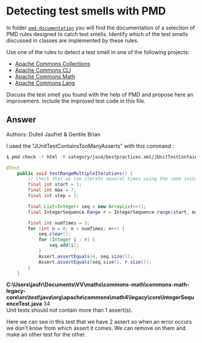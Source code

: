 # Detecting test smells with PMD

In folder [`pmd-documentation`](../pmd-documentation) you will find the documentation of a selection of PMD rules designed to catch test smells.
Identify which of the test smells discussed in classes are implemented by these rules.

Use one of the rules to detect a test smell in one of the following projects:

- [Apache Commons Collections](https://github.com/apache/commons-collections)
- [Apache Commons CLI](https://github.com/apache/commons-cli)
- [Apache Commons Math](https://github.com/apache/commons-math)
- [Apache Commons Lang](https://github.com/apache/commons-lang)

Discuss the test smell you found with the help of PMD and propose here an improvement.
Include the improved test code in this file.

## Answer

Authors: Dufeil Jaufret & Gentile Brian

I used the "JUnitTestContainsTooManyAsserts" with this command : 

```bash
$ pmd check -f html -R category/java/bestpractices.xml/JUnitTestContainsTooManyAsserts -d C:/Users/jaufr/Documents/VV/maths -r rendu.html
```

```java
@Test
    public void testRangeMultipleIterations() {
        // Check that we can iterate several times using the same instance.
        final int start = 1;
        final int max = 7;
        final int step = 2;

        final List<Integer> seq = new ArrayList<>();
        final IntegerSequence.Range r = IntegerSequence.range(start, max, step);

        final int numTimes = 3;
        for (int n = 0; n < numTimes; n++) {
            seq.clear();
            for (Integer i : r) {
                seq.add(i);
            }
            Assert.assertEquals(4, seq.size());
            Assert.assertEquals(seq.size(), r.size());
        }
    }
```    

__C:\Users\jaufr\Documents\VV\maths\commons-math\commons-math-legacy-core\src\test\java\org\apache\commons\math4\legacy\core\IntegerSequenceTest.java__  34  
Unit tests should not contain more than 1 assert(s).


Here we can see in this test that we have 2 assert so when an error occurs we don't know from which assert it comes. We can remove on them and make an other test for the other.